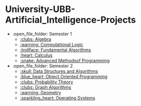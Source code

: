 # University-UBB-Artificial_Intelligence-Projects

<ul>
    <li>:open_file_folder: Semester 1
        <ul>
            <li>
                <a href="https://github.com/DariusCornescu/Sem1-Algebra">
                :clubs: Algebra
                </a>
            </li>
            <li>
                <a href="https://github.com/DariusCornescu/Sem1-LogicAI">
                :warning: Computational Logic
                </a>
            </li>
            <li>
                <a href="https://github.com/DariusCornescu/Sem1-FP">
                :trollface: Fundamental Algorithms
                </a>
            </li>
            <li>
                <a href="https://github.com/DariusCornescu/Sem1-Calculus">
                :heart: Calculus
                </a>
            </li>
            <li>
                <a href="https://github.com/DariusCornescu/Sem1-SolvingProb">
                :snake: Advanced Methodsof Programming 
                </a>
            </li>
        </ul>
    </li>
      <li>:open_file_folder: Semester 2
    <ul>
      <li>
        <a href="https://github.com/DariusCornescu/Sem2-DSA"> 
          :skull:  Data Structures and Algorithms 
        </a>
      </li>
      <li>
        <a href="https://github.com/DariusCornescu/Sem2-OOP"> 
          :blue_heart:  Object Oriented Programming 
        </a>
      </li>
      <li>
        <a href="https://github.com/DariusCornescu/Sem2-PTh"> 
          :clubs:  Probability Theory 
        </a>
      </li>
      <li>
        <a href="https://github.com/DariusCornescu/Sem2-GA"> 
          :clubs:  Graph Algorithms 
        </a>
      </li>
      <li>
        <a href="https://github.com/DariusCornescu/Sem2-Geometry"> 
          :warning: Geometry 
        </a>
      </li>
      <li>
        <a href="https://github.com/DariusCornescu/Sem2-OS"> 
          :sparkling_heart: Operating Systems
        </a>
      </li>
    </ul>
  </li>
            

